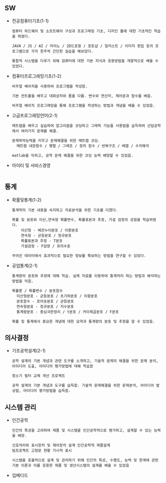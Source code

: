 ## SW

- 전공컴퓨터기초(1-1)

  ```
  컴퓨터 하드웨어 및 소프트웨어 구성과 프로그래밍 기초, 디자인 툴에 대한 기초적인 학습을 하였다.
  
  JAVA / JS / AI / 라이노 / 2D드로윙 / 포토샵 / 일러스트 / 이미지 편집 등의 프로그램으로 각각 한주씩 간단한 실습을 해보았다.
  
  통합적 시스템을 다루기 위해 검퓨터에 대한 기본 지식과 응용방법을 개괄적으로 배울 수 있었다.
  ```

  

- 컴퓨터프로그래밍기초(1-2)

  ```
  비주얼 베이직을 사용하여 프로그램을 작성함.
  
  기본 컨트롤을 배우고 대화상자와 폼을 다룸. 변수와 연산자, 제어문과 함수를 배움.
  
  비주얼 베이직 프로그래밍을 통해 프로그램을 작성하는 방법과 개념을 배울 수 있었음.
  ```



- 고급프로그래밍언어(2-1)

  ```
  매트랩을 배우고 실습하여 알고리즘을 코딩하고 그래픽 기능들 사용법을 습득하여 산업공학에서 여러가지 문제를 해결.
  
  문제파악능력을 키우고 문제해결을 위한 매트랩 코딩.
  	매트랩 내장함수 / 행렬 / 그래프 / 정의 함수 / 반복구조 / 배열 / 수치해석
  
  matlab을 익히고, 공학 문제 해결을 위한 코딩 능력 배양할 수 있었음.
  ```

  

- 아이티 및 서비스경영

  ```
  
  ```

  





## 통계

- 확률및통계(1-2)

  ```
  통계학의 기본 내용을 숙지하고 자료분석을 위한 기초를 다졌다.
  
  확률 및 분포와 이산,연속형 확률변수, 확률표본과 추정, 가설 검정의 성질을 학습하였다.
      이산형 - 베르누이분포 / 이항분포
      연속형 - 균등분포 / 정규분포
      확률표본과 추정 - T분포
      가설검정 - F검정 / 유의수준
  
  주어진 데이터에서 효과적으로 필요한 정보를 확보하는 방법을 연구할 수 있었다.
  ```

  

- 공업통계(2-1)

  ```
  통계량의 분포와 추정에 대해 학습. 실제 자료를 이용하여 통계처리 하는 방법과 해석하는 방법을 익힘.
  
  확률론 / 확률변수 / 분포함수
  	이산형분포 - 균등분포 / 초기하분포 / 이항분포
  	분포함수 - 포아송분포 / 균등분포
  	연속형분포 - 정규분포 / 지수분포
  	통계량분포 - 중심극한정리 / t분포 / 카이제곱분포 / F분포
  	
  확률 및 통계에서 중요한 개념에 대한 요약과 통계량의 분포 및 추정을 알 수 있었음.
  ```

  





## 의사결정

- 기초공학설계(2-1)

  ```
  공학 설계의 기본 개념과 관련 도구를 소개하고, 기술적 문제의 해결을 위한 문제 분석, 아이디어 도출, 아이디어 평가방법에 대해 학습함
  
  청소기 필터 교체 개선 프로젝트
  
  공학 설계의 기본 개념과 도구를 습득함. 기술적 문제해결을 위한 문제분석, 아이디어 발상법, 아이디어 평가방법을 습득함.
  ```

  









## 시스템 관리

- 인간공학

  ```
  인간의 특성을 고려하여 제품 및 시스템을 인간공학적으로 평가하고, 설계할 수 있는 능력을 배양.
  
  신호처리와 표시장치 및 제어장치 설계 인간공학적 제품설계
  팀프로젝트 고정문 현황 가시적 표시
  
  시스템을 효율적으로 설계 및 관리하기 위해 인간의 특성, 수행도, 능력 및 한계에 관한 기본 이론과 이를 응용한 제품 및 생산시스템의 설계를 배울 수 있었음
  ```

  

- 임베디드

  ```
  
  ```

  